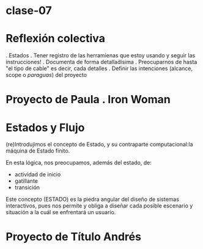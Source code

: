 # clase-07

# Reflexión colectiva
. Estados
. Tener registro de las herramienas que estoy usando y seguir las instrucciones!
. Documenta de forma detalladísima
. Preocuparnos de hasta "el tipo de cable" es decir, cada detalles
. Definir las intenciones (alcance, scope o _paraguas_) del proyecto 

# Proyecto de Paula . Iron Woman

# Estados y Flujo
(re)Introdujimos el concepto de Estado, y su contraparte computacional:la máquina de Estado finito.

En esta lógica, nos preocupamos, además del estado, de:
- actividad de inicio
- gatillante
- transición

Este concepto (ESTADO) es la piedra angular del diseño de sistemas interactivos, pues nos permite y obliga a diseñar cada posible escenario y situación a la cuál se enfrentará un usuario.

# Proyecto de Título Andrés